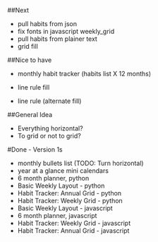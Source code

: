 ##Next
- pull habits from json
- fix fonts in javascript weekly_grid
- pull habits from plainer text
- grid fill

##Nice to have
- monthly habit tracker (habits list X 12 months)

- line rule fill
- line rule (alternate fill)

##General Idea
- Everything horizontal?
- To grid or not to grid?

#Done  - Version 1s
- monthly bullets list (TODO: Turn horizontal)
- year at a glance mini calendars
- 6 month planner, python
- Basic Weekly Layout - python
- Habit Tracker: Annual Grid - python
- Habit Tracker: Weekly Grid - python
- Basic Weekly Layout - javascript
- 6 month planner, javascript
- Habit Tracker: Weekly Grid - javascript
- Habit Tracker: Annual Grid - javascript
